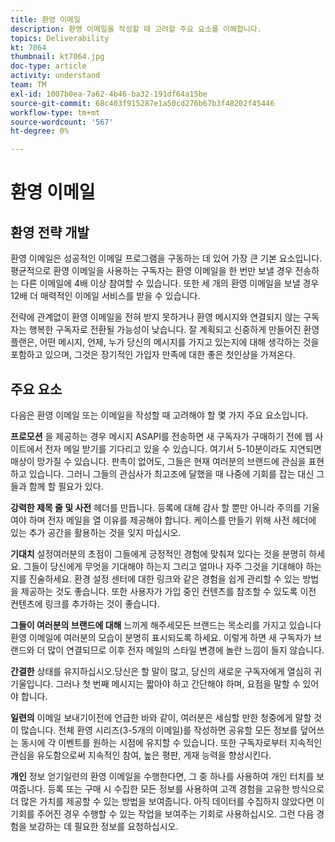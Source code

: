```yaml
---
title: 환영 이메일
description: 환영 이메일을 작성할 때 고려할 주요 요소를 이해합니다.
topics: Deliverability
kt: 7064
thumbnail: kt7064.jpg
doc-type: article
activity: understand
team: TM
exl-id: 1007b0ea-7a62-4b46-ba32-191df64a15be
source-git-commit: 68c403f915287e1a50cd276b67b3f48202f45446
workflow-type: tm+mt
source-wordcount: '567'
ht-degree: 0%

---
```


# 환영 이메일

## 환영 전략 개발

환영 이메일은 성공적인 이메일 프로그램을 구동하는 데 있어 가장 큰 기본 요소입니다. 평균적으로 환영 이메일을 사용하는 구독자는 환영 이메일을 한 번만 보낼 경우 전송하는 다른 이메일에 4배 이상 참여할 수 있습니다. 또한 세 개의 환영 이메일을 보낼 경우 12배 더 매력적인 이메일 서비스를 받을 수 있습니다.

전략에 관계없이 환영 이메일을 전혀 받지 못하거나 환영 메시지와 연결되지 않는 구독자는 행복한 구독자로 전환될 가능성이 낮습니다. 잘 계획되고 신중하게 만들어진 환영 플랜은, 어떤 메시지, 언제, 누가 당신의 메시지를 가지고 있는지에 대해 생각하는 것을 포함하고 있으며, 그것은 장기적인 가입자 만족에 대한 좋은 첫인상을 가져온다.

## 주요 요소

다음은 환영 이메일 또는 이메일을 작성할 때 고려해야 할 몇 가지 주요 요소입니다.

**프로모션**
을 제공하는 경우 메시지 ASAPI를 전송하면 새 구독자가 구매하기 전에 웹 사이트에서 전자 메일 받기를 기다리고 있을 수 있습니다. 여기서 5-10분이라도 지연되면 매상이 망가질 수 있습니다. 판촉이 없어도, 그들은 현재 여러분의 브랜드에 관심을 표현하고 있습니다. 그러니 그들의 관심사가 최고조에 달했을 때 나중에 기회를 잡는 대신 그들과 함께 할 필요가 있다.

**강력한 제목 줄 및 사전**
헤더를 만듭니다. 등록에 대해 감사 할 뿐만 아니라 주의를 기울여야 하며 전자 메일을 열 이유를 제공해야 합니다. 케이스를 만들기 위해 사전 헤더에 있는 추가 공간을 활용하는 것을 잊지 마십시오.

**기대치**
설정여러분의 초점이 그들에게 긍정적인 경험에 맞춰져 있다는 것을 분명히 하세요. 그들이 당신에게 무엇을 기대해야 하는지 그리고 얼마나 자주 그것을 기대해야 하는지를 진술하세요. 환경 설정 센터에 대한 링크와 같은 경험을 쉽게 관리할 수 있는 방법을 제공하는 것도 좋습니다. 또한 사용자가 가입 중인 컨텐츠를 참조할 수 있도록 이전 컨텐츠에 링크를 추가하는 것이 좋습니다.

**그들이 여러분의 브랜드에 대해**
느끼게 해주세모든 브랜드는 목소리를 가지고 있습니다 환영 이메일에 여러분의 모습이 분명히 표시되도록 하세요. 이렇게 하면 새 구독자가 브랜드와 더 많이 연결되므로 이후 전자 메일의 스타일 변경에 놀란 느낌이 들지 않습니다.

**간결한**
상태를 유지하십시오.당신은 할 말이 많고, 당신의 새로운 구독자에게 열심히 귀 기울입니다. 그러나 첫 번째 메시지는 짧아야 하고 간단해야 하며, 요점을 말할 수 있어야 합니다.

**일련의**
이메일 보내기이전에 언급한 바와 같이, 여러분은 세심할 만한 청중에게 말할 것이 많습니다. 전체 환영 시리즈(3-5개의 이메일)를 작성하면 공유할 모든 정보를 덮어쓰는 동시에 각 이벤트를 원하는 시점에 유지할 수 있습니다. 또한 구독자로부터 지속적인 관심을 유도함으로써 지속적인 참여, 높은 평판, 게재 능력을 향상시킨다.

**개인**
정보 얻기일련의 환영 이메일을 수행한다면, 그 중 하나를 사용하여 개인 터치를 보여줍니다. 등록 또는 구매 시 수집한 모든 정보를 사용하여 고객 경험을 고유한 방식으로 더 많은 가치를 제공할 수 있는 방법을 보여줍니다. 아직 데이터를 수집하지 않았다면 이 기회를 주어진 경우 수행할 수 있는 작업을 보여주는 기회로 사용하십시오. 그런 다음 경험을 보강하는 데 필요한 정보를 요청하십시오.
